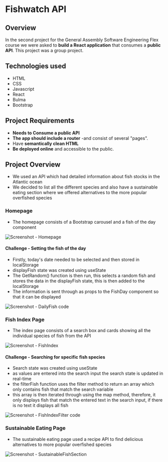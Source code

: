 
# Fishwatch API

## Overview 

In the second project for the General Assembly Software Engineering Flex course we were asked to **build a React application** that consumes a **public API**. This project was a group project.

## Technologies used 
* HTML
* CSS
* Javascript
* React
* Bulma
* Bootstrap

## Project Requirements

* **Needs to Consume a public API**
* **The app should include a router** -and consist of several "pages".
* Have **semantically clean HTML** 
* **Be deployed online** and accessible to the public.

## Project Overview

- We used an API which had detailed information about fish stocks in the Atlantic ocean
- We decided to list all the different species and also have a sustainable eating section where we offered alternatives to the more popular overfished species

### Homepage

- The homepage consists of a Bootstrap carousel and a fish of the day component

![Screenshot - Homepage](https://github.com/dancfc84/Project-2/blob/main/screenshots/HomePage.png)

#### Challenge - Setting the fish of the day

- Firstly, today's date needed to be selected and then stored in localStorage
- displayFish state was created using useState
- The GetRandom() function is then run, this selects a random fish and stores the data in the displayFish state, this is then added to the localStorage
- The information is sent through as props to the FishDay component so that it can be displayed

![Screenshot - DailyFish code](https://github.com/dancfc84/Project-2/blob/main/screenshots/DailyFish.png)

### Fish Index Page

- The index page consists of a search box and cards showing all the individual species of fish from the API

![Screenshot - FishIndex](https://github.com/dancfc84/Project-2/blob/main/screenshots/FishIndex.png)

#### Challenge - Searching for specific fish species
- Search state was created using useState
- as values are entered into the search input the search state is updated in real-time
- the filterFish function uses the filter method to return an array which only contains fish that match the search variable
- this array is then iterated through using the map method, therefore, it only displays fish that match the entered text in the search input, if there is no text it displays all fish

![Screenshot - FishIndexFilter code](https://github.com/dancfc84/Project-2/blob/main/screenshots/FishIndexFilter.png)

### Sustainable Eating Page

- The sustainable eating page used a recipe API to find delicious alternatives to more popular overfished species

![Screenshot - SustainableFishSection](https://github.com/dancfc84/Project-2/blob/main/screenshots/SustainableFish.png)
